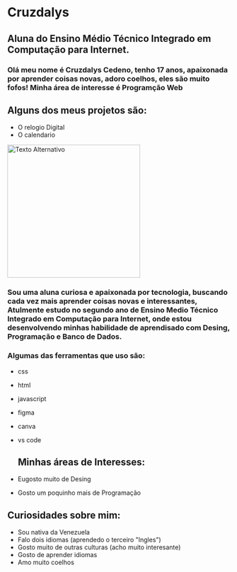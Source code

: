 # Cruzdalys

## Aluna do Ensino Médio Técnico Integrado em Computação para Internet.

### Olá meu nome é Cruzdalys Cedeno, tenho 17 anos, apaixonada por aprender coisas novas, adoro coelhos, eles são muito fofos! Minha área de interesse é Programção Web

## Alguns dos meus projetos são:
* O relogio Digital
* O calendario

<img src="https://img.buzzfeed.com/buzzfeed-static/static/2014-07/29/7/enhanced/webdr04/anigif_enhanced-4159-1406632304-1.gif" alt="Texto Alternativo" width="300">

### Sou uma aluna curiosa e apaixonada por tecnologia, buscando cada vez mais aprender coisas novas e interessantes, Atulmente estudo no segundo ano de Ensino Medio Técnico Integrado em Computação para Internet, onde estou desenvolvendo minhas habilidade de aprendisado com Desing, Programação e Banco de Dados.

### Algumas das ferramentas que uso são:
* css
* html
* javascript
* figma
* canva
* vs code

  ## Minhas áreas de Interesses:
* Eugosto muito de Desing
* Gosto um poquinho mais de Programação

## Curiosidades sobre mim:
* Sou nativa da Venezuela
* Falo dois idiomas (aprendedo o terceiro "Ingles")
* Gosto muito de outras culturas (acho muito interesante)
* Gosto de aprender idiomas
* Amo muito coelhos

